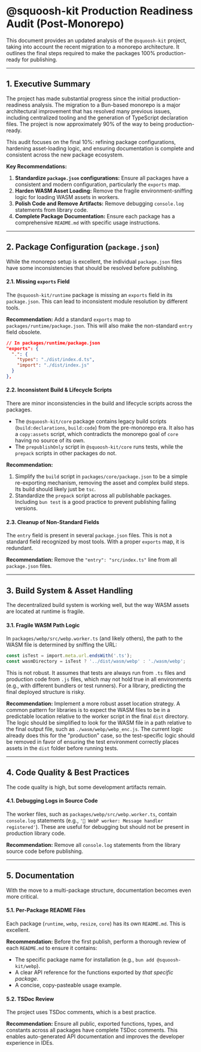 # @squoosh-kit Production Readiness Audit (Post-Monorepo)

This document provides an updated analysis of the `@squoosh-kit` project, taking into account the recent migration to a monorepo architecture. It outlines the final steps required to make the packages 100% production-ready for publishing.

---

## 1. Executive Summary

The project has made substantial progress since the initial production-readiness analysis. The migration to a Bun-based monorepo is a major architectural improvement that has resolved many previous issues, including centralized tooling and the generation of TypeScript declaration files. The project is now approximately 90% of the way to being production-ready.

This audit focuses on the final 10%: refining package configurations, hardening asset-loading logic, and ensuring documentation is complete and consistent across the new package ecosystem.

**Key Recommendations:**

1.  **Standardize `package.json` configurations:** Ensure all packages have a consistent and modern configuration, particularly the `exports` map.
2.  **Harden WASM Asset Loading:** Remove the fragile environment-sniffing logic for loading WASM assets in workers.
3.  **Polish Code and Remove Artifacts:** Remove debugging `console.log` statements from library code.
4.  **Complete Package Documentation:** Ensure each package has a comprehensive `README.md` with specific usage instructions.

---

## 2. Package Configuration (`package.json`)

While the monorepo setup is excellent, the individual `package.json` files have some inconsistencies that should be resolved before publishing.

#### 2.1. Missing `exports` Field

The `@squoosh-kit/runtime` package is missing an `exports` field in its `package.json`. This can lead to inconsistent module resolution by different tools.

**Recommendation:**
Add a standard `exports` map to `packages/runtime/package.json`. This will also make the non-standard `entry` field obsolete.

```json
// In packages/runtime/package.json
"exports": {
  ".": {
    "types": "./dist/index.d.ts",
    "import": "./dist/index.js"
  }
},
```

#### 2.2. Inconsistent Build & Lifecycle Scripts

There are minor inconsistencies in the build and lifecycle scripts across the packages.

- The `@squoosh-kit/core` package contains legacy build scripts (`build:declarations`, `build:code`) from the pre-monorepo era. It also has a `copy:assets` script, which contradicts the monorepo goal of `core` having no source of its own.
- The `prepublishOnly` script in `@squoosh-kit/core` runs tests, while the `prepack` scripts in other packages do not.

**Recommendation:**

1.  Simplify the `build` script in `packages/core/package.json` to be a simple re-exporting mechanism, removing the asset and complex build steps. Its build should likely just be `tsc`.
2.  Standardize the `prepack` script across all publishable packages. Including `bun test` is a good practice to prevent publishing failing versions.

#### 2.3. Cleanup of Non-Standard Fields

The `entry` field is present in several `package.json` files. This is not a standard field recognized by most tools. With a proper `exports` map, it is redundant.

**Recommendation:**
Remove the `"entry": "src/index.ts"` line from all `package.json` files.

---

## 3. Build System & Asset Handling

The decentralized build system is working well, but the way WASM assets are located at runtime is fragile.

#### 3.1. Fragile WASM Path Logic

In `packages/webp/src/webp.worker.ts` (and likely others), the path to the WASM file is determined by sniffing the URL:

```typescript
const isTest = import.meta.url.endsWith('.ts');
const wasmDirectory = isTest ? '../dist/wasm/webp' : './wasm/webp';
```

This is not robust. It assumes that tests are always run from `.ts` files and production code from `.js` files, which may not hold true in all environments (e.g., with different bundlers or test runners). For a library, predicting the final deployed structure is risky.

**Recommendation:**
Implement a more robust asset location strategy. A common pattern for libraries is to expect the WASM files to be in a predictable location relative to the worker script in the final `dist` directory. The logic should be simplified to look for the WASM file in a path relative to the final output file, such as `./wasm/webp/webp_enc.js`. The current logic already does this for the "production" case, so the test-specific logic should be removed in favor of ensuring the test environment correctly places assets in the `dist` folder before running tests.

---

## 4. Code Quality & Best Practices

The code quality is high, but some development artifacts remain.

#### 4.1. Debugging Logs in Source Code

The worker files, such as `packages/webp/src/webp.worker.ts`, contain `console.log` statements (e.g., `'🔧 WebP worker: Message handler registered'`). These are useful for debugging but should not be present in production library code.

**Recommendation:**
Remove all `console.log` statements from the library source code before publishing.

---

## 5. Documentation

With the move to a multi-package structure, documentation becomes even more critical.

#### 5.1. Per-Package README Files

Each package (`runtime`, `webp`, `resize`, `core`) has its own `README.md`. This is excellent.

**Recommendation:**
Before the first publish, perform a thorough review of each `README.md` to ensure it contains:

- The specific package name for installation (e.g., `bun add @squoosh-kit/webp`).
- A clear API reference for the functions exported by _that specific package_.
- A concise, copy-pasteable usage example.

#### 5.2. TSDoc Review

The project uses TSDoc comments, which is a best practice.

**Recommendation:**
Ensure all public, exported functions, types, and constants across all packages have complete TSDoc comments. This enables auto-generated API documentation and improves the developer experience in IDEs.

